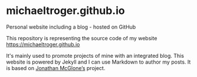 # michaeltroger.github.io
Personal website including a blog - hosted on GitHub

This repository is representing the source code of my website https://michaeltroger.github.io

It's mainly used to promote projects of mine with an integrated blog. This website is powered by Jekyll and I can use Markdown to author my posts. It is based on [Jonathan McGlone’s](https://github.com/hankquinlan/hankquinlan.github.io/) project.
